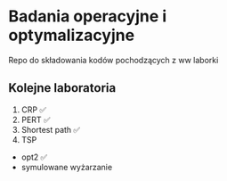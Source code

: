 # Badania operacyjne i optymalizacyjne
Repo do składowania kodów pochodzących z ww laborki

## Kolejne laboratoria
1. CRP ✅
2. PERT ✅
3. Shortest path ✅
4. TSP
  - opt2 ✅
  - symulowane wyżarzanie
